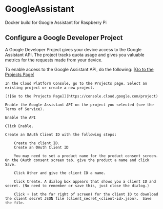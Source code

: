 # GoogleAssistant
Docker build for Google Assistant for Raspberry Pi

## Configure a Google Developer Project

A Google Developer Project gives your device access to the Google Assistant API. The project tracks quota usage and gives you valuable metrics for the requests made from your device.

To enable access to the Google Assistant API, do the following:
[[Go to the Projects Page]](https://console.cloud.google.com/project)

    In the Cloud Platform Console, go to the Projects page. Select an existing project or create a new project.

    [![Go to the Projects Page]](https://console.cloud.google.com/project)

    Enable the Google Assistant API on the project you selected (see the Terms of Service).

    Enable the API

    Click Enable.

    Create an OAuth Client ID with the following steps:

        Create the client ID.
        Create an OAuth Client ID

        You may need to set a product name for the product consent screen. On the OAuth consent screen tab, give the product a name and click Save.

        Click Other and give the client ID a name.

        Click Create. A dialog box appears that shows you a client ID and secret. (No need to remember or save this, just close the dialog.)

        Click ⬇ (at the far right of screen) for the client ID to download the client secret JSON file (client_secret_<client-id>.json).  Save the file.



